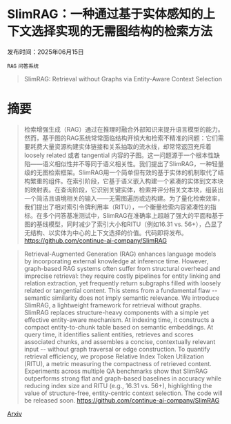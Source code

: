 # SlimRAG：一种通过基于实体感知的上下文选择实现的无需图结构的检索方法

发布时间：2025年06月15日

`RAG` `问答系统`

> SlimRAG: Retrieval without Graphs via Entity-Aware Context Selection

# 摘要

> 检索增强生成（RAG）通过在推理时融合外部知识来提升语言模型的能力。然而，基于图的RAG系统常常面临结构开销大和检索不精准的问题：它们需要耗费大量资源构建实体链接和关系抽取的流水线，却常常返回充斥着 loosely related 或者 tangential 内容的子图。这一问题源于一个根本性缺陷——语义相似性并不等同于语义相关性。我们提出了SlimRAG，一种轻量级的无图检索框架。SlimRAG用一个简单但有效的基于实体的机制取代了结构繁重的组件。在索引阶段，它基于语义嵌入构建一个紧凑的实体到文本块的映射表。在查询阶段，它识别关键实体，检索并评分相关文本块，组装出一个简洁且语境相关的输入——无需图遍历或边构建。为了量化检索效率，我们提出了相对索引令牌利用率（RITU），一个衡量检索内容紧凑性的指标。在多个问答基准测试中，SlimRAG在准确率上超越了强大的平面和基于图的基线模型，同时减少了索引大小和RITU（例如16.31 vs. 56+），凸显了无结构、以实体为中心的上下文选择的价值。代码即将发布。https://github.com/continue-ai-company/SlimRAG

> Retrieval-Augmented Generation (RAG) enhances language models by incorporating external knowledge at inference time. However, graph-based RAG systems often suffer from structural overhead and imprecise retrieval: they require costly pipelines for entity linking and relation extraction, yet frequently return subgraphs filled with loosely related or tangential content. This stems from a fundamental flaw -- semantic similarity does not imply semantic relevance. We introduce SlimRAG, a lightweight framework for retrieval without graphs. SlimRAG replaces structure-heavy components with a simple yet effective entity-aware mechanism. At indexing time, it constructs a compact entity-to-chunk table based on semantic embeddings. At query time, it identifies salient entities, retrieves and scores associated chunks, and assembles a concise, contextually relevant input -- without graph traversal or edge construction. To quantify retrieval efficiency, we propose Relative Index Token Utilization (RITU), a metric measuring the compactness of retrieved content. Experiments across multiple QA benchmarks show that SlimRAG outperforms strong flat and graph-based baselines in accuracy while reducing index size and RITU (e.g., 16.31 vs. 56+), highlighting the value of structure-free, entity-centric context selection. The code will be released soon. https://github.com/continue-ai-company/SlimRAG

[Arxiv](https://arxiv.org/abs/2506.17288)